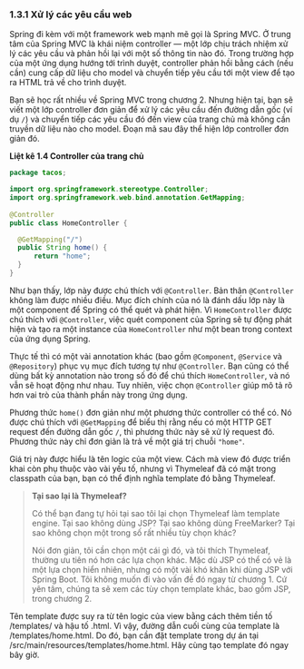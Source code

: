 ### 1.3.1 Xử lý các yêu cầu web

Spring đi kèm với một framework web mạnh mẽ gọi là Spring MVC. Ở trung tâm của Spring MVC là khái niệm controller — một lớp chịu trách nhiệm xử lý các yêu cầu và phản hồi lại với một số thông tin nào đó. Trong trường hợp của một ứng dụng hướng tới trình duyệt, controller phản hồi bằng cách (nếu cần) cung cấp dữ liệu cho model và chuyển tiếp yêu cầu tới một view để tạo ra HTML trả về cho trình duyệt.

Bạn sẽ học rất nhiều về Spring MVC trong chương 2. Nhưng hiện tại, bạn sẽ viết một lớp controller đơn giản để xử lý các yêu cầu đến đường dẫn gốc (ví dụ `/`) và chuyển tiếp các yêu cầu đó đến view của trang chủ mà không cần truyền dữ liệu nào cho model. Đoạn mã sau đây thể hiện lớp controller đơn giản đó.

**Liệt kê 1.4 Controller của trang chủ**

```java
package tacos;

import org.springframework.stereotype.Controller;
import org.springframework.web.bind.annotation.GetMapping;
​
@Controller
public class HomeController {

  @GetMapping("/")
  public String home() {
      return "home";
  }
}
```

Như bạn thấy, lớp này được chú thích với `@Controller`. Bản thân `@Controller` không làm được nhiều điều. Mục đích chính của nó là đánh dấu lớp này là một component để Spring có thể quét và phát hiện. Vì `HomeController` được chú thích với `@Controller`, việc quét component của Spring sẽ tự động phát hiện và tạo ra một instance của `HomeController` như một bean trong context của ứng dụng Spring.

Thực tế thì có một vài annotation khác (bao gồm `@Component`, `@Service` và `@Repository`) phục vụ mục đích tương tự như `@Controller`. Bạn cũng có thể dùng bất kỳ annotation nào trong số đó để chú thích `HomeController`, và nó vẫn sẽ hoạt động như nhau. Tuy nhiên, việc chọn `@Controller` giúp mô tả rõ hơn vai trò của thành phần này trong ứng dụng.

Phương thức `home()` đơn giản như một phương thức controller có thể có. Nó được chú thích với `@GetMapping` để biểu thị rằng nếu có một HTTP GET request đến đường dẫn gốc `/`, thì phương thức này sẽ xử lý request đó. Phương thức này chỉ đơn giản là trả về một giá trị chuỗi `"home"`.

Giá trị này được hiểu là tên logic của một view. Cách mà view đó được triển khai còn phụ thuộc vào vài yếu tố, nhưng vì Thymeleaf đã có mặt trong classpath của bạn, bạn có thể định nghĩa template đó bằng Thymeleaf.

>**Tại sao lại là Thymeleaf?**
>
>Có thể bạn đang tự hỏi tại sao tôi lại chọn Thymeleaf làm template engine. Tại sao không dùng JSP? Tại sao không dùng FreeMarker? Tại sao không chọn một trong số rất nhiều tùy chọn khác?
>
>Nói đơn giản, tôi cần chọn một cái gì đó, và tôi thích Thymeleaf, thường ưu tiên nó hơn các lựa chọn khác. Mặc dù JSP có thể có vẻ là một lựa chọn hiển nhiên, nhưng có một vài khó khăn khi dùng JSP với Spring Boot. Tôi không muốn đi vào vấn đề đó ngay từ chương 1. Cứ yên tâm, chúng ta sẽ xem các tùy chọn template khác, bao gồm JSP, trong chương 2.

Tên template được suy ra từ tên logic của view bằng cách thêm tiền tố /templates/ và hậu tố .html. Vì vậy, đường dẫn cuối cùng của template là /templates/home.html. Do đó, bạn cần đặt template trong dự án tại /src/main/resources/templates/home.html. Hãy cùng tạo template đó ngay bây giờ.
